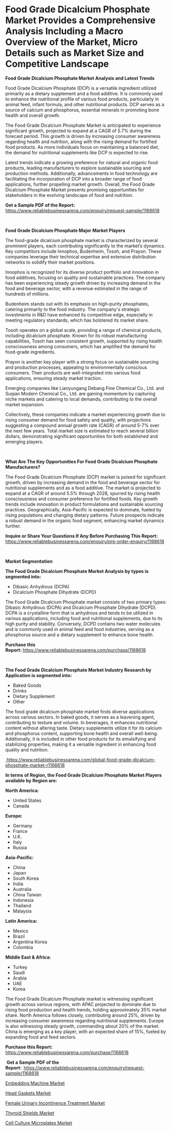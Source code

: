 <p><h1>Food Grade Dicalcium Phosphate Market Provides a Comprehensive Analysis Including a Macro Overview of the Market, Micro Details such as Market Size and Competitive Landscape</h1></p><p><strong>Food Grade Dicalcium Phosphate Market Analysis and Latest Trends</strong></p>
<p><p>Food Grade Dicalcium Phosphate (DCP) is a versatile ingredient utilized primarily as a dietary supplement and a food additive. It is commonly used to enhance the nutritional profile of various food products, particularly in animal feed, infant formula, and other nutritional products. DCP serves as a source of calcium and phosphorus, essential minerals in promoting bone health and overall growth.</p><p>The Food Grade Dicalcium Phosphate Market is anticipated to experience significant growth, projected to expand at a CAGR of 5.7% during the forecast period. This growth is driven by increasing consumer awareness regarding health and nutrition, along with the rising demand for fortified food products. As more individuals focus on maintaining a balanced diet, the demand for nutritional supplements like DCP is expected to rise.</p><p>Latest trends indicate a growing preference for natural and organic food products, leading manufacturers to explore sustainable sourcing and production methods. Additionally, advancements in food technology are facilitating the incorporation of DCP into a broader range of food applications, further propelling market growth. Overall, the Food Grade Dicalcium Phosphate Market presents promising opportunities for stakeholders in the evolving landscape of food and nutrition.</p></p>
<p><strong>Get a Sample PDF of the Report:&nbsp;</strong> <a href="https://www.reliablebusinessarena.com/enquiry/request-sample/1168618?utm_campaign=1596&utm_medium=2&utm_source=Github&utm_content=ia&utm_term=30102024&utm_id=food-grade-dicalcium-phosphate">https://www.reliablebusinessarena.com/enquiry/request-sample/1168618</a></p>
<p>&nbsp;</p>
<p><strong>Food Grade Dicalcium Phosphate Major Market Players</strong></p>
<p><p>The food-grade dicalcium phosphate market is characterized by several prominent players, each contributing significantly to the market’s dynamics. Key competitors include Innophos, Budenheim, Tosoh, and Prayon. These companies leverage their technical expertise and extensive distribution networks to solidify their market positions.</p><p>Innophos is recognized for its diverse product portfolio and innovation in food additives, focusing on quality and sustainable practices. The company has been experiencing steady growth driven by increasing demand in the food and beverage sector, with a revenue estimated in the range of hundreds of millions.</p><p>Budenheim stands out with its emphasis on high-purity phosphates, catering primarily to the food industry. The company's strategic investments in R&D have enhanced its competitive edge, especially in meeting regulatory standards, which has bolstered its market share.</p><p>Tosoh operates on a global scale, providing a range of chemical products, including dicalcium phosphate. Known for its robust manufacturing capabilities, Tosoh has seen consistent growth, supported by rising health consciousness among consumers, which has amplified the demand for food-grade ingredients.</p><p>Prayon is another key player with a strong focus on sustainable sourcing and production processes, appealing to environmentally conscious consumers. Their products are well-integrated into various food applications, ensuring steady market traction.</p><p>Emerging companies like Lianyungang Debang Fine Chemical Co., Ltd. and Suqian Modern Chemical Co., Ltd. are gaining momentum by capturing niche markets and catering to local demands, contributing to the overall market expansion. </p><p>Collectively, these companies indicate a market experiencing growth due to rising consumer demand for food safety and quality, with projections suggesting a compound annual growth rate (CAGR) of around 5-7% over the next few years. Total market size is estimated to reach several billion dollars, demonstrating significant opportunities for both established and emerging players.</p></p>
<p>&nbsp;</p>
<p><strong>What Are The Key Opportunities For Food Grade Dicalcium Phosphate Manufacturers?</strong></p>
<p><p>The Food Grade Dicalcium Phosphate (DCP) market is poised for significant growth, driven by increasing demand in the food and beverage sector for nutritional supplements and as a food additive. The market is projected to expand at a CAGR of around 5.5% through 2028, spurred by rising health consciousness and consumer preference for fortified foods. Key growth trends include innovation in product formulations and sustainable sourcing practices. Geographically, Asia-Pacific is expected to dominate, fueled by rising populations and changing dietary patterns. Future prospects indicate a robust demand in the organic food segment, enhancing market dynamics further.</p></p>
<p><strong>Inquire or Share Your Questions If Any Before Purchasing This Report:</strong> <a href="https://www.reliablebusinessarena.com/enquiry/pre-order-enquiry/1168618?utm_campaign=1596&utm_medium=2&utm_source=Github&utm_content=ia&utm_term=30102024&utm_id=food-grade-dicalcium-phosphate">https://www.reliablebusinessarena.com/enquiry/pre-order-enquiry/1168618</a></p>
<p>&nbsp;</p>
<p><strong>Market Segmentation</strong></p>
<p><strong>The Food Grade Dicalcium Phosphate Market Analysis by types is segmented into:</strong></p>
<p><ul><li>Dibasic Anhydrous (DCPA)</li><li>Dicalcium Phosphate Dihydrate (DCPD)</li></ul></p>
<p><p>The Food Grade Dicalcium Phosphate market consists of two primary types: Dibasic Anhydrous (DCPA) and Dicalcium Phosphate Dihydrate (DCPD). DCPA is a crystalline form that is anhydrous and tends to be utilized in various applications, including food and nutritional supplements, due to its high purity and stability. Conversely, DCPD contains two water molecules and is commonly used in animal feed and food industries, serving as a phosphorus source and a dietary supplement to enhance bone health.</p></p>
<p><strong>Purchase this Report:&nbsp;</strong><a href="https://www.reliablebusinessarena.com/purchase/1168618?utm_campaign=1596&utm_medium=2&utm_source=Github&utm_content=ia&utm_term=30102024&utm_id=food-grade-dicalcium-phosphate">https://www.reliablebusinessarena.com/purchase/1168618</a></p>
<p>&nbsp;</p>
<p><strong>The Food Grade Dicalcium Phosphate Market Industry Research by Application is segmented into:</strong></p>
<p><ul><li>Baked Goods</li><li>Drinks</li><li>Dietary Supplement</li><li>Other</li></ul></p>
<p><p>The food grade dicalcium phosphate market finds diverse applications across various sectors. In baked goods, it serves as a leavening agent, contributing to texture and volume. In beverages, it enhances nutritional content without altering taste. Dietary supplements utilize it for its calcium and phosphorus content, supporting bone health and overall well-being. Additionally, it is included in other food products for its emulsifying and stabilizing properties, making it a versatile ingredient in enhancing food quality and nutrition.</p></p>
<p><a href="https://www.reliablebusinessarena.com/global-food-grade-dicalcium-phosphate-market-r1168618?utm_campaign=1596&utm_medium=2&utm_source=Github&utm_content=ia&utm_term=30102024&utm_id=food-grade-dicalcium-phosphate">&nbsp;https://www.reliablebusinessarena.com/global-food-grade-dicalcium-phosphate-market-r1168618</a></p>
<p><strong>In terms of Region, the Food Grade Dicalcium Phosphate Market Players available by Region are:</strong></p>
<p>
    <p> <strong> North America: </strong>
        <ul>
            <li>United States</li>
            <li>Canada</li>
        </ul>
        </p> 
    <p> <strong> Europe: </strong>
        <ul>
            <li>Germany</li>
            <li>France</li>
            <li>U.K.</li>
            <li>Italy</li>
            <li>Russia</li>
        </ul>
        </p> 
    <p> <strong> Asia-Pacific: </strong>
        <ul>
            <li>China</li>
            <li>Japan</li>
            <li>South Korea</li>
            <li>India</li>
            <li>Australia</li>
            <li>China Taiwan</li>
            <li>Indonesia</li>
            <li>Thailand</li>
            <li>Malaysia</li>
        </ul>
        </p> 
    <p> <strong> Latin America: </strong>
        <ul>
            <li>Mexico</li>
            <li>Brazil</li>
            <li>Argentina Korea</li>
            <li>Colombia</li>
        </ul>
        </p> 
    <p> <strong> Middle East & Africa: </strong>
        <ul>
            <li>Turkey</li>
            <li>Saudi</li>
            <li>Arabia</li>
            <li>UAE</li>
            <li>Korea</li>
        </ul>
    </p>
    </p>
<p><p>The Food Grade Dicalcium Phosphate market is witnessing significant growth across various regions, with APAC projected to dominate due to rising food production and health trends, holding approximately 35% market share. North America follows closely, contributing around 25%, driven by increasing consumer awareness regarding nutritional supplements. Europe is also witnessing steady growth, commanding about 20% of the market. China is emerging as a key player, with an expected share of 15%, fueled by expanding food and feed sectors.</p></p>
<p><strong>Purchase this Report: </strong><a href="https://www.reliablebusinessarena.com/purchase/1168618?utm_campaign=1596&utm_medium=2&utm_source=Github&utm_content=ia&utm_term=30102024&utm_id=food-grade-dicalcium-phosphate">https://www.reliablebusinessarena.com/purchase/1168618</a></p>
<p>&nbsp;<strong>Get a Sample PDF of the Report:&nbsp;&nbsp;</strong><a href="https://www.reliablebusinessarena.com/enquiry/request-sample/1168618?utm_campaign=1596&utm_medium=2&utm_source=Github&utm_content=ia&utm_term=30102024&utm_id=food-grade-dicalcium-phosphate">https://www.reliablebusinessarena.com/enquiry/request-sample/1168618</a></p>
<p><strong></strong></p>
<p><p><a href="https://www.linkedin.com/pulse/exploring-embedding-machine-market-dynamics-revenue-analysis-gr-bhcmf?utm_campaign=1596&utm_medium=2&utm_source=Github&utm_content=ia&utm_term=30102024&utm_id=food-grade-dicalcium-phosphate">Embedding Machine Market</a></p><p><a href="https://www.linkedin.com/pulse/global-head-gaskets-market-focus-product-type-multi-layer-mbvxe?utm_campaign=1596&utm_medium=2&utm_source=Github&utm_content=ia&utm_term=30102024&utm_id=food-grade-dicalcium-phosphate">Head Gaskets Market</a></p><p><a href="https://www.linkedin.com/pulse/female-urinary-incontinence-treatment-value-chain-analysis-ybo8e?utm_campaign=1596&utm_medium=2&utm_source=Github&utm_content=ia&utm_term=30102024&utm_id=food-grade-dicalcium-phosphate">Female Urinary Incontinence Treatment Market</a></p><p><a href="https://www.linkedin.com/pulse/thyroid-shields-market-research-report-exploring-size-revenue-mnujf?utm_campaign=1596&utm_medium=2&utm_source=Github&utm_content=ia&utm_term=30102024&utm_id=food-grade-dicalcium-phosphate">Thyroid Shields Market</a></p><p><a href="https://www.linkedin.com/pulse/cell-culture-microplates-market-analysis-product-segmentation-20mcf?utm_campaign=1596&utm_medium=2&utm_source=Github&utm_content=ia&utm_term=30102024&utm_id=food-grade-dicalcium-phosphate">Cell Culture Microplates Market</a></p></p>